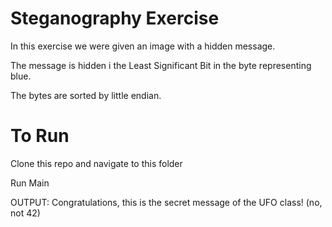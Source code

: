 # Steganography Exercise
In this exercise we were given an image with a hidden message.

The message is hidden i the Least Significant Bit in the byte representing blue.

The bytes are sorted by little endian. 

# To Run
Clone this repo and navigate to this folder


Run Main


OUTPUT: Congratulations, this is the secret message of the UFO class! (no, not 42)

